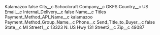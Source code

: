 <?xml version="1.0" encoding="UTF-8"?>
<CustomMetadata xmlns="http://soap.sforce.com/2006/04/metadata" xmlns:xsi="http://www.w3.org/2001/XMLSchema-instance" xmlns:xsd="http://www.w3.org/2001/XMLSchema">
    <label>Kalamazoo</label>
    <protected>false</protected>
    <values>
        <field>City__c</field>
        <value xsi:type="xsd:string">Schoolcraft</value>
    </values>
    <values>
        <field>Company__c</field>
        <value xsi:type="xsd:string">GKFS</value>
    </values>
    <values>
        <field>Country__c</field>
        <value xsi:type="xsd:string">US</value>
    </values>
    <values>
        <field>Email__c</field>
        <value xsi:nil="true"/>
    </values>
    <values>
        <field>Internal_Delivery__c</field>
        <value xsi:type="xsd:boolean">false</value>
    </values>
    <values>
        <field>Name__c</field>
        <value xsi:type="xsd:string">Titles</value>
    </values>
    <values>
        <field>Payment_Method_API_Name__c</field>
        <value xsi:type="xsd:string">kalamazoo</value>
    </values>
    <values>
        <field>Payment_Method_Group_Name__c</field>
        <value xsi:nil="true"/>
    </values>
    <values>
        <field>Phone__c</field>
        <value xsi:nil="true"/>
    </values>
    <values>
        <field>Send_Title_to_Buyer__c</field>
        <value xsi:type="xsd:boolean">false</value>
    </values>
    <values>
        <field>State__c</field>
        <value xsi:type="xsd:string">MI</value>
    </values>
    <values>
        <field>Street1__c</field>
        <value xsi:type="xsd:string">13323 N. US Hwy 131</value>
    </values>
    <values>
        <field>Street2__c</field>
        <value xsi:nil="true"/>
    </values>
    <values>
        <field>Zip__c</field>
        <value xsi:type="xsd:string">49087</value>
    </values>
</CustomMetadata>
